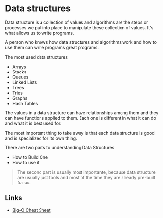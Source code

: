 # Data structures

Data structure is a collection of values and algorithms are the steps or processes we put into place to manipulate these collection of values. It's what allows us to write programs.

A person who knows how data structures and algorithms work and how to use them can write programs great programs.

The most used data structures

- Arrays
- Stacks
- Queues
- Linked Lists
- Trees
- Tries
- Graphs
- Hash Tables

The values in a data structure can have relationships among them and they can have functions applied to them. Each one is different in what it can do and what it is best used for.

The most important thing to take away is that each data structure is good and is specialized for its own thing.

There are two parts to understanding Data Structures

- How to Build One
- How to use it

> The second part is usually most importante, because data structure are usually just tools and most of the time they are already pre-built for us.

## Links

- [Big-O Cheat Sheet](https://www.bigocheatsheet.com/)
